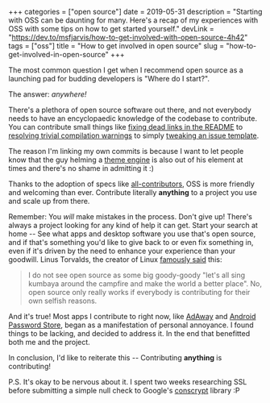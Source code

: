 +++
categories = ["open source"]
date = 2019-05-31
description = "Starting with OSS can be daunting for many. Here's a recap of my experiences with OSS with some tips on how to get started yourself."
devLink = "https://dev.to/msfjarvis/how-to-get-involved-with-open-source-4h42"
tags = ["oss"]
title = "How to get involved in open source"
slug = "how-to-get-involved-in-open-source"
+++

The most common question I get when I recommend open source as a launching pad for budding developers is "Where do I start?".

The answer: _anywhere!_

There's a plethora of open source software out there, and not everybody needs to have an encyclopaedic knowledge of the codebase to contribute. You can contribute small things like [fixing dead links in the README](https://github.com/portainer/portainer/commit/173c673d37ea2e4bb82d159b601e60109a435601) to [resolving trivial compilation warnings](https://github.com/mozilla-mobile/fenix/commits/master?author=msfjarvis) to simply [tweaking an issue template](https://github.com/opengapps/opengapps/commits/master/.github/ISSUE_TEMPLATE.md).

The reason I'm linking my own commits is because I want to let people know that the guy helming a [theme engine](https://github.com/substratum) is also out of his element at times and there's no shame in admitting it :)

Thanks to the adoption of specs like [all-contributors](https://allcontributors.org), OSS is more friendly and welcoming than ever. Contribute literally **anything** to a project you use and scale up from there.

Remember: You _will_ make mistakes in the process. Don't give up! There's always a project looking for any kind of help it can get. Start your search at home -- See what apps and desktop software you use that's open source, and if that's something you'd like to give back to or even fix something in, even if it's driven by the need to enhance your experience than your goodwill. Linus Torvalds, the creator of Linux [famously said](https://www.bbc.com/news/technology-18419231) this:

> I do not see open source as some big goody-goody "let's all sing kumbaya around the campfire and make the world a better place". No, open source only really works if everybody is contributing for their own selfish reasons.

And it's true! Most apps I contribute to right now, like [AdAway](https://github.com/AdAway/AdAway) and [Android Password Store](https://github.com/zeapo/Android-Password-Store), began as a manifestation of personal annoyance. I found things to be lacking, and decided to address it. In the end that benefitted both me and the project.

In conclusion, I'd like to reiterate this -- Contributing **anything** is contributing!

P.S. It's okay to be nervous about it. I spent two weeks researching SSL before submitting a simple null check to Google's [conscrypt](https://github.com/google/conscrypt/pull/471) library :P

